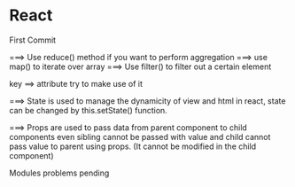 # React
First Commit

===> Use reduce() method if you want to perform aggregation
===> use map() to iterate over array
===> Use filter() to filter out a certain element

key ==> attribute try to make use of it

===> State is used to manage the dynamicity of view and html in react, state can be changed by this.setState() function.

===> Props are used to pass data from parent component to child components even sibling cannot be passed with value and child cannot pass value to parent using props. (It cannot be modified in the child component)


Modules problems pending

